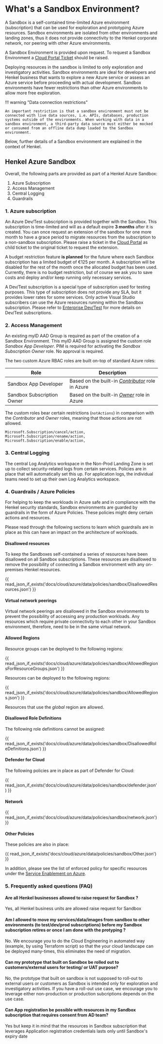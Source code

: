 # What's a Sandbox Environment?

A Sandbox is a self-contained time-limited Azure environment (subscription) that can be used for exploration and prototyping Azure resources. Sandbox environments are isolated from other environments and landing zones, thus it does not provide connectivity to the Henkel corporate network, nor peering with other Azure environments.

A Sandbox Environment is provided upon request. To request a Sandbox Environment a [Cloud Portal Ticket](../../cloud-portal-catalogrequest.md) should be raised.

Deploying resources in the sandbox is limited to only exploration and investigatory activities. Sandbox environments are ideal for developers and Henkel business that wants to explore a new Azure service or assess an Azure service before proceeding with actual development. Sandbox environments have fewer restrictions than other Azure environments to allow more free exploration.

!!! warning "Data connection restrictions"

    An important restriction is that a sandbox environment must not be connected with live data sources, i.e. APIs, databases, production systems outside of the environments. When working with data in a sandbox environment, a third-party data source must either be mocked or consumed from an offline data dump loaded to the Sandbox environment.

Below, further details of a Sandbox environment are explained in the context of Henkel.

## Henkel Azure Sandbox

Overall, the following parts are provided as part of a Henkel Azure Sandbox:

1. Azure Subscription
2. Access Management
3. Central Logging
4. Guardrails

### 1. Azure subscription

An Azure Dev/Test subscription is provided together with the Sandbox. This subscription is time-limited and will as a default expire **3 months** after it is created.
You can once request an extension of the sandbox for one more month to have a grace period to migrate resources from the subscription to a non-sandbox subscription.
Please raise a ticket in the [Cloud Portal](https://cloudportal.henkelgroup.cloud/#/) as child ticket to the original ticket to request the extension.

A budget restriction feature **is planned** for the future where each Sandbox subscription has a limited budget of €125 per month. A subscription will be disabled for the rest of the month once the allocated budget has been used.
Currently, there is no budget restriction, but of course we ask you to save costs and deploy and/or keep running only necessary services.

A Dev/Test subscription is a special type of subscription used for testing purposes. This type of subscription does not provide any SLA, but it provides lower rates for some services. Only active Visual Studio subscribers can use the Azure resources running within the Sandbox subscription. Please refer to [Enterprise Dev/Test](https://azure.microsoft.com/en-us/pricing/offers/ms-azr-0148p/?cdn=disable) for more details on Dev/Test subscriptions.

### 2. Access Management

An existing myID AAD Group is required as part of the creation of a Sandbox Environment. This myID AAD Group is assigned the custom role _Sandbox App Developer_. PIM is required for activating the _Sandbox Subscription Owner_ role. No approval is required.

The two custom Azure RBAC roles are built on-top of standard Azure roles:

| Role                       | Description                                                                                                                                       |
| -------------------------- | ------------------------------------------------------------------------------------------------------------------------------------------------- |
| Sandbox App Developer      | Based on the built-in _[Contributor](https://learn.microsoft.com/en-us/azure/role-based-access-control/built-in-roles#contributor)_ role in Azure |
| Sandbox Subscription Owner | Based on the built-in _[Owner](https://learn.microsoft.com/en-us/azure/role-based-access-control/built-in-roles#owner)_ role in Azure             |

The custom roles bear certain restrictions (`notActions`) in comparison with the _Contributor_ and _Owner_ roles, meaning that those actions are not allowed.

```
Microsoft.Subscription/cancel/action,
Microsoft.Subscription/rename/action,
Microsoft.Subscription/enable/action,
```

### 3. Central Logging

The central Log Analytics workspace in the Non-Prod Landing Zone is set up to collect security-related logs from certain services. Policies are in place that will automatically set this up. For application logs, the individual teams need to set up their own Log Analytics workspace.

### 4. Guardrails / Azure Policies

For helping to keep the workloads in Azure safe and in compliance with the Henkel security standards, Sandbox environments are guarded by guardrails in the form of Azure Policies. These policies might deny certain actions and resources.

Please read through the following sections to learn which guardrails are in place as this can have an impact on the architecture of workloads.

#### Disallowed resources

To keep the Sandboxes self-contained a series of resources have been disallowed on all Sandbox subscriptions. These resources are disallowed to remove the possibility of connecting a Sandbox environment with any on-premises Henkel resources.

{{ read_json_if_exists('docs/cloud/azure/data/policies/sandbox/DisallowedResources.json') }}

#### Virtual network peerings

Virtual network peerings are disallowed in the Sandbox environments to prevent the possibility of accessing any production workloads. Any resources which require private connectivity to each other in your Sandbox environment, therefore, need to be in the same virtual network.

#### Allowed Regions

Resource groups can be deployed to the following regions:

{{ read_json_if_exists('docs/cloud/azure/data/policies/sandbox/AllowedRegionsForResourceGroups.json') }}

Resources can be deployed to the following regions:

{{ read_json_if_exists('docs/cloud/azure/data/policies/sandbox/AllowedRegions.json') }}

Resources that use the _global_ region are allowed.

#### Disallowed Role Definitions

The following role definitions cannot be assigned:

{{ read_json_if_exists('docs/cloud/azure/data/policies/sandbox/DisallowedRoleDefinitions.json') }}

#### Defender for Cloud

The following policies are in place as part of Defender for Cloud:

{{ read_json_if_exists('docs/cloud/azure/data/policies/sandbox/defender.json') }}

#### Network

{{ read_json_if_exists('docs/cloud/azure/data/policies/sandbox/network.json') }}

#### Other Policies

These policies are also in place:

{{ read_json_if_exists('docs/cloud/azure/data/policies/sandbox/Other.json') }}

In addition, please see the list of enforced policy for specific resources under the [Service Enablement on Azure](../sef/introduction.md).

### 5. Frequently asked questions (FAQ)

#### Are all Henkel businesses allowed to raise request for Sandbox ?

Yes, all Henkel business units are allowed raise request for Sandbox

#### Am I allowed to move my services/data/images from sandbox to other environments (to test/dev/prod subscriptions) before my Sandbox subscription retires or once I am done with the protyping ?

No. We encourage you to do the Cloud Engineering in automated way (example, by using Terraform script) so that the your cloud landscape can be deployed many-times, this eliminates the need of migration.

#### Can my prototype that built on Sandbox be rolled out to customers/external users for testing/ or UAT purpose?

No, the prototype that built on sandbox is not supposed to roll-out to external users or customers as Sandbox is intended only for exploration and investigatory activities. If you have a roll-out use case, we encourage you to leverage either non-production or production subcriptions depends on the use case.

#### Can App registration be possible with resources in my Sandbox subscription that requires consent from AD team?

Yes but keep it in mind that the resources in Sandbox subscription that leverages Application registration credentials lasts only until Sandbox's expiry date
